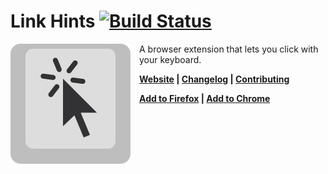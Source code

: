 # Link Hints [![Build Status][travis-badge]][travis-link]

<img src="icon.svg" alt="" align="left" style="margin-right: 1em;">

A browser extension that lets you click with your keyboard.

**[Website] | [Changelog] | [Contributing]**

**[Add to Firefox] | [Add to Chrome]**

[add to chrome]: https://chrome.google.com/webstore/detail/link-hints/kjjgifdfplpegljdfnpmbjmkngdilmkd
[add to firefox]: https://addons.mozilla.org/firefox/addon/LinkHints/
[changelog]: https://github.com/lydell/LinkHints/issues/1
[contributing]: https://github.com/lydell/LinkHints/blob/master/CONTRIBUTING.md
[travis-badge]: https://travis-ci.com/lydell/LinkHints.svg?branch=master
[travis-link]: https://travis-ci.com/lydell/LinkHints
[website]: https://lydell.github.io/LinkHints
